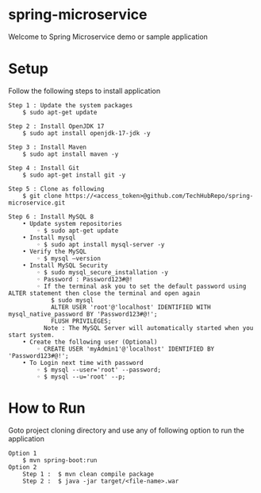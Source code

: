 # spring-microservice
Welcome to Spring Microservice demo or sample application

# Setup
Follow the following steps to install application

	Step 1 : Update the system packages
		$ sudo apt-get update
		
	Step 2 : Install OpenJDK 17
		$ sudo apt install openjdk-17-jdk -y
		
	Step 3 : Install Maven
		$ sudo apt install maven -y
		
	Step 4 : Install Git
		$ sudo apt-get install git -y
		
	Step 5 : Clone as following
		$ git clone https://<access_token>@github.com/TechHubRepo/spring-microservice.git
			
	Step 6 : Install MySQL 8
		• Update system repositories
			◦ $ sudo apt-get update
		• Install mysql
			◦ $ sudo apt install mysql-server -y
		• Verify the MySQL
			◦ $ mysql –version
		• Install MySQL Security
			◦ $ sudo mysql_secure_installation -y
			◦ Password : Password123#@!
			◦ If the terminal ask you to set the default password using ALTER statement then close the terminal and open again
				$ sudo mysql
				ALTER USER 'root'@'localhost' IDENTIFIED WITH mysql_native_password BY 'Password123#@!';
				FLUSH PRIVILEGES;
			  Note : The MySQL Server will automatically started when you start system.
		• Create the following user (Optional)
			◦ CREATE USER 'myAdmin1'@'localhost' IDENTIFIED BY 'Password123#@!';
		• To Login next time with password
			◦ $ mysql --user='root' --password;
			◦ $ mysql --u='root' --p;

# How to Run
Goto project cloning directory and use any of following option to run the application

	Option 1
		$ mvn spring-boot:run
	Option 2
		Step 1 :  $ mvn clean compile package
		Step 2 :  $ java -jar target/<file-name>.war

